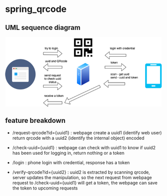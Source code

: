 # spring_qrcode


## UML sequence diagram
![uml_sequence_diagram](https://github.com/QimingChen/spring_qrcode/blob/master/readme_files/QRcode_login.png)

## feature breakdown

* /request-qrcode?id={uuid1} : webpage create a uuid1 (identify web user) return qrcode with a uuid2 (identify the internal object) encoded

* /check-uuid={uuid1} : webpage can check with uuid1 to know if uuid2 has been used for logging in, return nothing or a token

* /login : phone login with credential, response has a token

* /verify-qrcode?id={uuid2} : uuid2 is extracted by scanning qrcode, server updates the manipulation, so the next request from webpage request to /check-uuid={uuid1} will get a token, the webpage can save the token to upcoming requests
